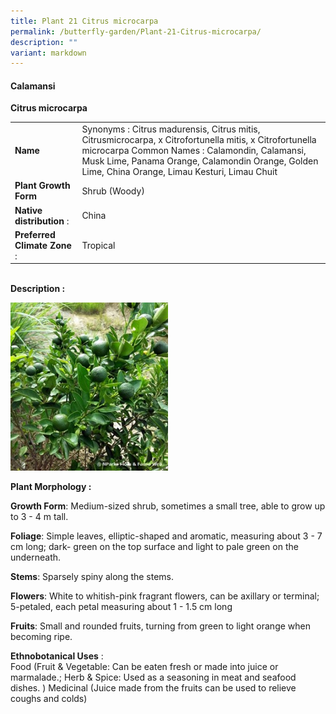 ```yaml
---
title: Plant 21 Citrus microcarpa
permalink: /butterfly-garden/Plant-21-Citrus-microcarpa/
description: ""
variant: markdown
---
```

#### **Calamansi**


**Citrus microcarpa**  
  

|                          |                                                                                                                                                                                                                                                                                                   |
|--------------------------|---------------------------------------------------------------------------------------------------------------------------------------------------------------------------------------------------------------------------------------------------------------------------------------------------|
|           **Name**           |     Synonyms : Citrus madurensis, Citrus mitis, Citrusmicrocarpa, x Citrofortunella mitis, x                            Citrofortunella microcarpa Common Names : Calamondin, Calamansi, Musk Lime,     Panama Orange, Calamondin Orange, Golden Lime, China Orange, Limau Kesturi, Limau Chuit   |
|     **Plant Growth Form**    |     Shrub (Woody)                                                                                                                                                                                                                                                                                 |
|   **Native distribution** :  |     China                                                                                                                                                                                                                                                                                         |
| **Preferred Climate Zone** : |     Tropical                                                                                                                                                                                                                                                                                      |
  
  
&nbsp;  
**Description :**  
  
<img style="width:50%;height:50%" src="/images/Butterfly%20Garden/B20.png">

**Plant Morphology :**&nbsp;

**Growth Form**: Medium-sized shrub, sometimes a small tree, able to grow up to 3 - 4 m tall.

**Foliage**: Simple leaves, elliptic-shaped and aromatic, measuring about 3 - 7 cm long; dark- green on the top surface and light to pale green on the underneath.

**Stems**: Sparsely spiny along the stems.

**Flowers**: White to whitish-pink fragrant flowers, can be axillary or terminal; 5-petaled, each petal measuring about 1 - 1.5 cm long

**Fruits**: Small and rounded fruits, turning from green to light orange when becoming ripe.

  

**Ethnobotanical Uses**&nbsp;:  
Food (Fruit &amp; Vegetable: Can be eaten fresh or made into juice or marmalade.; Herb &amp; Spice: Used as a seasoning in meat and seafood dishes. ) Medicinal (Juice made from the fruits can be used to relieve coughs and colds)

  


